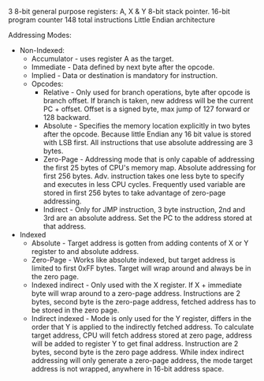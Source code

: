 
3 8-bit general purpose registers: A, X & Y
8-bit stack pointer.
16-bit program counter
148 total instructions
Little Endian architecture

Addressing Modes:
* Non-Indexed:
	* Accumulator - uses register A as the target.
	* Immediate - Data defined by next byte after the opcode.
	* Implied - Data or destination is mandatory for instruction.
	* Opcodes:
		* Relative - Only used for branch operations, byte after opcode is branch offset. If branch is taken, new address will be the current PC + offset. Offset is a signed byte, max jump of 127 forward or 128 backward.
		* Absolute - Specifies the memory location explicitly in two bytes after the opcode. Because little Endian any 16 bit value is stored with LSB first. All instructions that use absolute addressing are 3 bytes.
		* Zero-Page - Addressing mode that is only capable of addressing the first 25 bytes of CPU's memory map. Absolute addressing for first 256 bytes. Adv. instruction takes one less byte to specify and executes in less CPU cycles. Frequently used variable are stored in first 256 bytes to take advantage of zero-page addressing.
		* Indirect - Only for JMP instruction, 3 byte instruction, 2nd and 3rd are an absolute address. Set the PC to the address stored at that address.
* Indexed
	* Absolute - Target address is gotten from adding contents of X or Y register to and absolute address.
	* Zero-Page - Works like absolute indexed, but target address is limited to first 0xFF bytes. Target will wrap around and always be in the zero page.
	* Indexed indirect - Only used with the X register. If X + immediate byte will wrap around to a zero-page address. Instructions are 2 bytes, second byte is the zero-page address, fetched address has to be stored in the zero page.
	* Indirect indexed - Mode is only used for the Y register, differs in the order that Y is applied to the indirectly fetched address. To calculate target address, CPU will fetch address stored at zero page, address will be added to register Y to get final address. Instruction are 2 bytes, second byte is the zero page address. While index indirect addressing will only generate a zero-page address, the mode target address is not wrapped, anywhere in 16-bit address space.